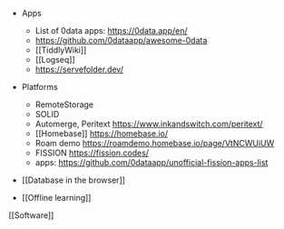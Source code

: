 - Apps
	-  List of 0data apps: https://0data.app/en/
	-  https://github.com/0dataapp/awesome-0data
	-  [[TiddlyWiki]]
	-  [[Logseq]]
	-  https://servefolder.dev/
- Platforms
	-  RemoteStorage
	-  SOLID
	-  Automerge, Peritext https://www.inkandswitch.com/peritext/
	-  [[Homebase]] https://homebase.io/
	-  Roam demo https://roamdemo.homebase.io/page/VtNCWUiUW
	-  FISSION https://fission.codes/
	-  apps: https://github.com/0dataapp/unofficial-fission-apps-list

- [[Database in the browser]]
- [[Offline learning]]

<references/>
[[Software]]
